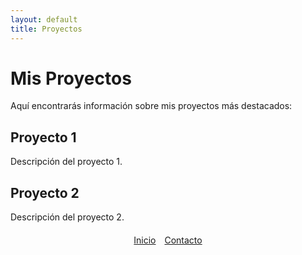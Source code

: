 ```yaml
---
layout: default
title: Proyectos
---
```


# Mis Proyectos

Aquí encontrarás información sobre mis proyectos más destacados:

## Proyecto 1
Descripción del proyecto 1.

## Proyecto 2
Descripción del proyecto 2.

<div style="text-align: center; margin-top: 20px;">
    <a href="./index.md" class="button">Inicio</a>
    <a href="./contact.md" class="button" style="margin-left: 10px;">Contacto</a>
</div>
